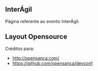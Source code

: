 ## InterÁgil

Página referente ao evento InterÁgil.


## Layout Opensource

Créditos para:

+ http://opensanca.com/
+ https://github.com/opensanca/devconf
